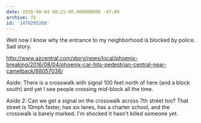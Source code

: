```yaml
---
date: 2016-08-04 00:21:08.000000000 -07:00
archive: fb
id: '1470295268'
---
```


Well now I know why the entrance to my neighborhood is blocked by police. Sad story.

http://www.azcentral.com/story/news/local/phoenix-breaking/2016/08/04/phoenix-car-hits-pedestrian-central-near-camelback/88057038/

Aside: There is a crosswalk with signal 100 feet north of here (and a block south) and yet I see people crossing mid-block all the time.

Aside 2: Can we get a signal on the crosswalk across 7th street too? That street is 10mph faster, has six lanes, has a charter school, and the crosswalk is barely marked. I'm shocked it hasn't killed someone yet.
